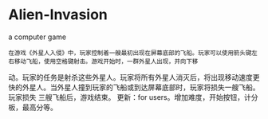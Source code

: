 # Alien-Invasion
a computer game 
  
	在游戏《外星人入侵》中，玩家控制着一艘最初出现在屏幕底部的飞船。玩家可以使用箭头键左右移动飞船，使用空格键射击。游戏开始时，一群外星人出现，并向下移
动。玩家的任务是射杀这些外星人。玩家将所有外星人消灭后，将出现移动速度更快的外星人。当外星人撞到玩家的飞船或到达屏幕底部时，玩家将损失一艘飞船。玩家损失
三艘飞船后，游戏结束。
	更新：for users。增加难度，开始按钮，计分板，最高分等。
